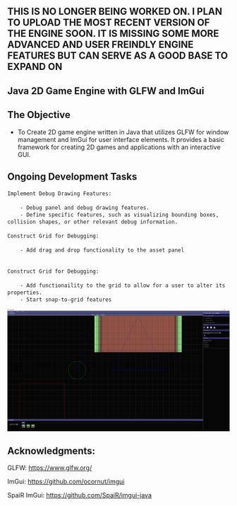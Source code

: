 ## THIS IS NO LONGER BEING WORKED ON. I PLAN TO UPLOAD THE MOST RECENT VERSION OF THE ENGINE SOON. IT IS MISSING SOME MORE ADVANCED AND USER FREINDLY ENGINE FEATURES BUT CAN SERVE AS A GOOD BASE TO EXPAND ON


## Java 2D Game Engine with GLFW and ImGui

## The Objective

- To Create 2D game engine written in Java that utilizes GLFW for window management and ImGui for user interface elements. It provides a basic framework for creating 2D games and applications with an interactive GUI.

## Ongoing Development Tasks

    Implement Debug Drawing Features:

        - Debug panel and debug drawing features.
        - Define specific features, such as visualizing bounding boxes, collision shapes, or other relevant debug information.

    Construct Grid for Debugging:

        - Add drag and drop functionality to the asset panel


    Construct Grid for Debugging:
    
        - Add functionaility to the grid to allow for a user to alter its properties.
        - Start snap-to-grid features


        
![Local Image](showcase.png)
## Acknowledgments:

GLFW: https://www.glfw.org/

ImGui: https://github.com/ocornut/imgui

SpaiR ImGui: https://github.com/SpaiR/imgui-java
